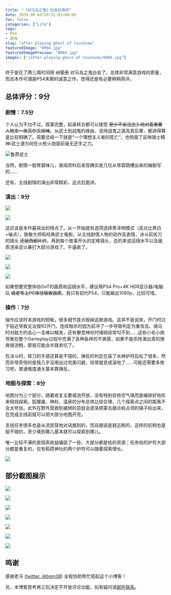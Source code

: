 ```yaml
---
title: "《对马岛之鬼》白金后简评"
date: 2020-08-04T20:51:02+08:00
toc: false
categories: ["Life"]
tags:
- PS4
- 游戏
slug: "after playing ghost of tsushima"
featuredImage: "0004.jpg"
featuredImagePreview: "0004.jpg"
images: ["/after-playing-ghost-of-tsushima/0004.jpg"]
---
```


终于是花了两三周时间把 ~~对蒙忍~~ 对马岛之鬼白金了。总体非常满意游戏的质量，而且本作可谓是PS4末期的诚意之作，觉得还是有必要稍稍简评。

<!--more-->

## 总体评分：9分

### 剧情：7.5分

个人认为不功不过，叙事完整，起承转合都可以接受 ~~至少不会没由头地对着重要人物来一发高尔夫球棒~~。从武士到战鬼的缘由、坚持战鬼之道及其后果，都讲得算是比较明确了。简要总结一下就是“一个理想主义者的死亡”，也侧面了反映骑士精神/武士道为何在火枪火炮面前毫无还手之力。

![鲁莽武士](0002.jpg)

当然，剧情一股育碧味儿，查阅资料后发现确实是几位从育碧跳槽出来的编剧写的……

还有，主线剧情的演出非常精彩，这点后面讲。

### 演出：9分

![](0019.jpg)

![](0020.jpg)

这应该是本作最突出的特点了。从一开始就有选项选择黑泽明模式（高对比黑白+噪点），致敬大师和经典武士电影。从主线剧情人物的动作及表情，决斗前拔刀的镜头 ~~还挺西部片的~~，再到每个故事开头的定格镜头，总的来说运镜水平以及画质渲染足以暴打大部分游戏了。牛逼疯了。

![](0011.jpg)

![](0013.jpg)

![](0015.jpg)

如果想要完整体验GoT的画质和运镜水平，建议用PS4 Pro+4K HDR显示器/电脑玩 ~~或者等上PC体验极致画质~~。我只有初代PS4，只能输出1080p，比较可惜。

### 操作：7分

操作应该时本游戏的短板，很多细节差点毁掉这款游戏。这并不是说笑，开门时过于贴近导致无法按R2开门、连续暗杀时因为前冲了一步导致判定为重攻击、骑马时对敌方的会心一击难以触发，还有攀登神社时绳钩经常勾不到……这些小毛小病导致在整个Gameplay过程中充满了各种各样的不爽感，如果不是杀阵演出真的很爽很流畅，那我可能会半路弃坑了。

在决斗时，挥刀的手感还算是不错的，弹反的判定在装了水神护符后松了很多，然而非常奇怪的是我几乎没用出过完美闪避，经常就变成滚地了……可能还需要多练习吧，普通难度通关基本靠弹反。

### 地图与探索：8分

地图分为三个部分，随着收复主要城池开放，没有特别安排空气墙而是编排好地形来阻挡探索。狐狸巢、神社、温泉的分布总体比较合理，几个探索点之间的距离不会太夸张。此外在野外营救到被绑的百姓会逐渐把蒙古据点和占领的镇子标出来，在完成主线前就可以把大部分地图开完。

支线任务很多也是从流民营地对话接到的，而且据说是就近刷的，这样的机制也是挺不错的，至少揍到哪儿基本就可以探索到哪儿。

唯一比较不满的是探索收益偏低了一些，大部分都是给的资源；任务给的护符大部分都是重复的，仅有稻荷神社的两个护符可以随着探索增长。

![](0023.jpg)

## 部分截图展示

![](0005.jpg)

![](0006.jpg)

![](0007.jpg)

![](0008.jpg)

![](0009.jpg)

![](0027.jpg)

![](0030.jpg)

## 鸣谢

感谢老马 ([twitter: @bgm38](https://twitter.com/bgm38)) 全程协助帮忙搭起这个小博客！

另，本博客思考再三后决定不开放评论功能，如有疑问请[邮件联系](mailto:aozaki.kuro@gmail.com)。